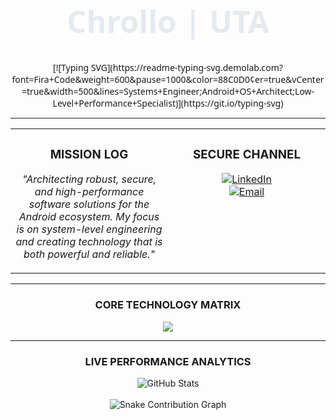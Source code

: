 <div align="center" style="font-family: 'Segoe UI', 'Roboto', 'Helvetica Neue', sans-serif;">

  <!-- Dynamic Header -->
  <h1 style="font-size: 3.5em; font-weight: bold; color: #E5E9F0;">Chrollo | UTA</h1>
  [![Typing SVG](https://readme-typing-svg.demolab.com?font=Fira+Code&weight=600&pause=1000&color=88C0D0¢er=true&vCenter=true&width=500&lines=Systems+Engineer;Android+OS+Architect;Low-Level+Performance+Specialist)](https://git.io/typing-svg)
  <br>
</div>

---

<!-- Data Block Grid -->
<table>
<tr valign="top">

<!-- Block 1: Mission Statement -->
<td width="50%">
<h3 align="center"> MISSION LOG </h3>
<p align="center">
  <i>"Architecting robust, secure, and high-performance software solutions for the Android ecosystem. My focus is on system-level engineering and creating technology that is both powerful and reliable."</i>
</p>
</td>

<!-- Block 2: Contact & Access -->
<td width="50%">
<h3 align="center"> SECURE CHANNEL </h3>
<p align="center">
  <a href="URL_TO_YOUR_LINKEDIN"><img alt="LinkedIn" src="https://img.shields.io/badge/LinkedIn-Connect-0A66C2?style=for-the-badge&logo=linkedin&logoColor=white"></a>
  <br>
  <a href="mailto:YOUR_PROFESSIONAL_EMAIL"><img alt="Email" src="https://img.shields.io/badge/Email-Contact-D14836?style=for-the-badge&logo=gmail&logoColor=white"></a>
</p>
</td>
</tr>
</table>

---

### <p align="center">CORE TECHNOLOGY MATRIX</p>
<p align="center">
  <a href="https://skillicons.dev">
    <img src="https://skillicons.dev/icons?i=linux,android,c,cpp,rust,python,kotlin,java,bash,git,docker&theme=dark" />
  </a>
</p>

---

### <p align="center">LIVE PERFORMANCE ANALYTICS</p>
<div align="center">
  <img src="https://github-readme-stats.vercel.app/api?username=ChrolloUTA&show_icons=true&theme=nord&include_all_commits=true&count_private=true&border_color=2e3440&bg_color=2e3440&title_color=88c0d0&text_color=e5e9f0" alt="GitHub Stats"/>
</div>
<br>

<div align="center">
  <img src="https://github.com/ChrolloUTA/ChrolloUTA/blob/output/github-contribution-grid-snake-dark.svg" alt="Snake Contribution Graph">
</div>
